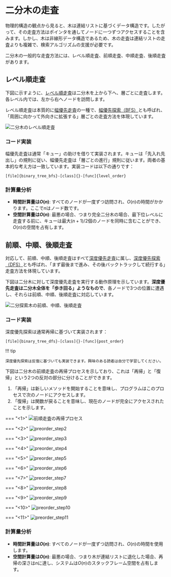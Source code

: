 # 二分木の走査

物理的構造の観点から見ると、木は連結リストに基づくデータ構造です。したがって、その走査方法はポインタを通してノードに一つずつアクセスすることを含みます。しかし、木は非線形データ構造であるため、木の走査は連結リストの走査よりも複雑で、検索アルゴリズムの支援が必要です。

二分木の一般的な走査方法には、レベル順走査、前順走査、中順走査、後順走査があります。

## レベル順走査

下図に示すように、<u>レベル順走査</u>は二分木を上から下へ、層ごとに走査します。各レベル内では、左から右へノードを訪問します。

レベル順走査は本質的に<u>幅優先走査</u>の一種で、<u>幅優先探索（BFS）</u>とも呼ばれ、「周囲に向かって外向きに拡張する」層ごとの走査方法を体現しています。

![二分木のレベル順走査](binary_tree_traversal.assets/binary_tree_bfs.png)

### コード実装

幅優先走査は通常「キュー」の助けを借りて実装されます。キューは「先入れ先出し」の規則に従い、幅優先走査は「層ごとの進行」規則に従います。両者の基本的な考え方は一致しています。実装コードは以下の通りです：

```src
[file]{binary_tree_bfs}-[class]{}-[func]{level_order}
```

### 計算量分析

- **時間計算量は$O(n)$**: すべてのノードが一度ずつ訪問され、$O(n)$の時間がかかります。ここで$n$はノード数です。
- **空間計算量は$O(n)$**: 最悪の場合、つまり完全二分木の場合、最下位レベルに走査する前に、キューは最大$(n + 1) / 2$個のノードを同時に含むことができ、$O(n)$の空間を占有します。

## 前順、中順、後順走査

対応して、前順、中順、後順走査はすべて<u>深度優先走査</u>に属し、<u>深度優先探索（DFS）</u>とも呼ばれ、「まず最後まで進み、その後バックトラックして続行する」走査方法を体現しています。

下図は二分木に対して深度優先走査を実行する動作原理を示しています。**深度優先走査は二分木全体を「歩き回る」ようなもので**、各ノードで3つの位置に遭遇し、それらは前順、中順、後順走査に対応しています。

![二分探索木の前順、中順、後順走査](binary_tree_traversal.assets/binary_tree_dfs.png)

### コード実装

深度優先探索は通常再帰に基づいて実装されます：

```src
[file]{binary_tree_dfs}-[class]{}-[func]{post_order}
```

!!! tip

    深度優先探索は反復に基づいても実装できます。興味のある読者は自分で学習してください。

下図は二分木の前順走査の再帰プロセスを示しており、これは「再帰」と「復帰」という2つの反対の部分に分けることができます。

1. 「再帰」は新しいメソッドを開始することを意味し、プログラムはこのプロセスで次のノードにアクセスします。
2. 「復帰」は関数が戻ることを意味し、現在のノードが完全にアクセスされたことを示します。

=== "<1>"
    ![前順走査の再帰プロセス](binary_tree_traversal.assets/preorder_step1.png)

=== "<2>"
    ![preorder_step2](binary_tree_traversal.assets/preorder_step2.png)

=== "<3>"
    ![preorder_step3](binary_tree_traversal.assets/preorder_step3.png)

=== "<4>"
    ![preorder_step4](binary_tree_traversal.assets/preorder_step4.png)

=== "<5>"
    ![preorder_step5](binary_tree_traversal.assets/preorder_step5.png)

=== "<6>"
    ![preorder_step6](binary_tree_traversal.assets/preorder_step6.png)

=== "<7>"
    ![preorder_step7](binary_tree_traversal.assets/preorder_step7.png)

=== "<8>"
    ![preorder_step8](binary_tree_traversal.assets/preorder_step8.png)

=== "<9>"
    ![preorder_step9](binary_tree_traversal.assets/preorder_step9.png)

=== "<10>"
    ![preorder_step10](binary_tree_traversal.assets/preorder_step10.png)

=== "<11>"
    ![preorder_step11](binary_tree_traversal.assets/preorder_step11.png)

### 計算量分析

- **時間計算量は$O(n)$**: すべてのノードが一度ずつ訪問され、$O(n)$の時間を使用します。
- **空間計算量は$O(n)$**: 最悪の場合、つまり木が連結リストに退化した場合、再帰の深さは$n$に達し、システムは$O(n)$のスタックフレーム空間を占有します。
